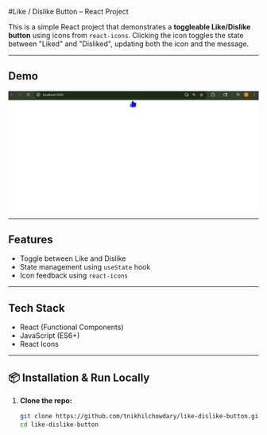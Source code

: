 #Like / Dislike Button – React Project

This is a simple React project that demonstrates a **toggleable Like/Dislike button** using icons from `react-icons`. Clicking the icon toggles the state between "Liked" and "Disliked", updating both the icon and the message.

---

##  Demo

![App Screenshot](./src/screenshot.png)

---

## Features

- Toggle between Like and Dislike
- State management using `useState` hook
- Icon feedback using `react-icons`

---

## Tech Stack

- React (Functional Components)
- JavaScript (ES6+)
- React Icons

---

## 📦 Installation & Run Locally

1. **Clone the repo:**

   ```bash
   git clone https://github.com/tnikhilchowdary/like-dislike-button.git
   cd like-dislike-button

